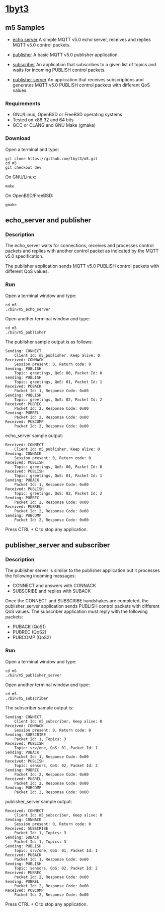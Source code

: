 # [1byt3](http://1byt3.com)

## m5 Samples

- [echo server](m5_echo_server.c) A simple MQTT v5.0 echo server,
receives and replies MQTT v5.0 control packets.

- [publisher](m5_publisher.c) A basic MQTT v5.0 publisher application.

- [subscriber](m5_subscriber.c) An application that subscribes to
a given list of topics and waits for incoming PUBLISH control packets.

- [publisher server](m5_publisher_server.c) An application that
receives subscriptions and generates MQTT v5.0 PUBLISH control
packets with different QoS values.

### Requirements

- GNU/Linux, OpenBSD or FreeBSD operating systems
- Tested on x86 32 and 64 bits
- GCC or CLANG and GNU Make (gmake)

### Download

Open a terminal and type:

```
git clone https://github.com/1byt3/m5.git
cd m5
git checkout dev
```

On GNU/Linux:

```
make
```

On OpenBSD/FreeBSD:

```
gmake
```

## echo_server and publisher

### Description

The echo_server waits for connections, receives and processes control
packets and replies with another control packet as indicated by the
MQTT v5.0 specification.

The publisher application sends MQTT v5.0 PUBLISH control packets
with different QoS values.

### Run

Open a terminal window and type:

```
cd m5
./bin/m5_echo_server
```

Open another terminal window and type:

```
cd m5
./bin/m5_publisher
```

The publisher sample output is as follows:

```
Sending: CONNECT
	Client Id: m5_publisher, Keep alive: 0
Received: CONNACK
	Session present: 0, Return code: 0
Sending: PUBLISH
	Topic: greetings, QoS: 00, Packet Id: 0
Sending: PUBLISH
	Topic: greetings, QoS: 01, Packet Id: 1
Received: PUBACK
	Packet Id: 1, Response Code: 0x00
Sending: PUBLISH
	Topic: greetings, QoS: 02, Packet Id: 2
Received: PUBREC
	Packet Id: 2, Response Code: 0x00
Sending: PUBREL
	Packet Id: 2, Response Code: 0x00
Received: PUBCOMP
	Packet Id: 2, Response Code: 0x00
```

echo_server sample output:

```
Received: CONNECT
	Client Id: m5_publisher, Keep alive: 0
Sending: CONNACK
	Session present: 0, Return code: 0
Received: PUBLISH
	Topic: greetings, QoS: 00, Packet Id: 0
Received: PUBLISH
	Topic: greetings, QoS: 01, Packet Id: 1
Sending: PUBACK
	Packet Id: 1, Response Code: 0x00
Received: PUBLISH
	Topic: greetings, QoS: 02, Packet Id: 2
Sending: PUBREC
	Packet Id: 2, Response Code: 0x00
Received: PUBREL
	Packet Id: 2, Response Code: 0x00
Sending: PUBCOMP
	Packet Id: 2, Response Code: 0x00
```

Press CTRL + C to stop any application.

## publisher_server and subscriber

### Description

The publisher server is similar to the publisher application
but it processes the following incoming messages:

- CONNECT and answers with CONNACK
- SUBSCRIBE and replies with SUBACK

Once the CONNECT and SUBSCRIBE handshakes are completed, the
publisher_server application sends PUBLISH control packets with
different QoS values. The subscriber application must reply with
the following packets:

- PUBACK (QoS1)
- PUBREC (QoS2)
- PUBCOMP (QoS2)

### Run

Open a terminal window and type:

```
cd m5
./bin/m5_publisher_server
```

Open another terminal window and type:

```
cd m5
./bin/m5_subscriber
```

The subscriber sample output is:

```
Sending: CONNECT
	Client Id: m5_subscriber, Keep alive: 0
Received: CONNACK
	Session present: 0, Return code: 0
Sending: SUBSCRIBE
	Packet Id: 1, Topics: 3
Received: PUBLISH
	Topic: srv/one, QoS: 01, Packet Id: 1
Sending: PUBACK
	Packet Id: 1, Response Code: 0x00
Received: PUBLISH
	Topic: sensors, QoS: 02, Packet Id: 2
Sending: PUBREC
	Packet Id: 2, Response Code: 0x00
Received: PUBREL
	Packet Id: 2, Response Code: 0x00
Sending: PUBCOMP
	Packet Id: 2, Response Code: 0x00
```

publisher_server sample output:

```
Received: CONNECT
	Client Id: m5_subscriber, Keep alive: 0
Sending: CONNACK
	Session present: 0, Return code: 0
Received: SUBSCRIBE
	Packet Id: 1, Topics: 3
Sending: SUBACK
	Packet Id: 1, Topics: 3
Sending: PUBLISH
	Topic: srv/one, QoS: 01, Packet Id: 1
Received: PUBACK
	Packet Id: 1, Response Code: 0x00
Sending: PUBLISH
	Topic: sensors, QoS: 02, Packet Id: 2
Received: PUBREC
	Packet Id: 2, Response Code: 0x00
Sending: PUBREL
	Packet Id: 2, Response Code: 0x00
Received: PUBCOMP
	Packet Id: 2, Response Code: 0x00
```

Press CTRL + C to stop any application.

